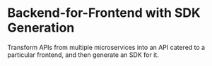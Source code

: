 # Backend-for-Frontend with SDK Generation

Transform APIs from multiple microservices into an API catered to a particular frontend, and then generate an SDK for it.
